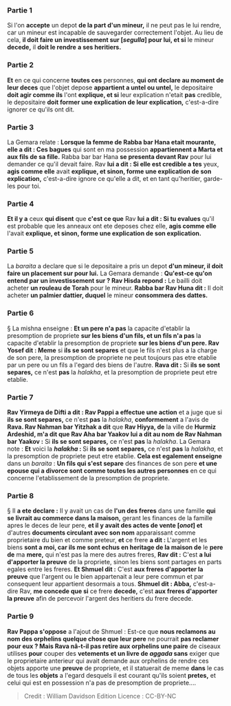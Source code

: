 
### Partie 1
Si l'on <b>accepte</b> un depot <b>de la part d'un mineur,</b> il ne peut pas le lui rendre, car un mineur est incapable de sauvegarder correctement l'objet. Au lieu de cela, <b>il doit faire un investissement sur [<i>segulla</i>] pour lui, et si</b> le mineur <b>decede,</b> il <b>doit le rendre</b> <b>a ses heritiers.</b>

### Partie 2
<b>Et</b> en ce qui concerne <b>toutes ces</b> personnes, <b>qui ont declare au moment de leur deces</b> que l'objet depose <b>appartient a untel ou untel,</b> le depositaire <b>doit agir comme ils</b> l'ont <b>explique, et si</b> leur explication n'etait <b>pas</b> credible, le depositaire <b>doit former une explication de leur explication,</b> c'est-a-dire ignorer ce qu'ils ont dit.

### Partie 3
La Gemara relate : <b>Lorsque la femme de Rabba bar Hana etait mourante, elle a dit : Ces bagues</b> qui sont en ma possession <b>appartiennent a Marta et aux fils de sa fille.</b> Rabba bar bar Hana <b>se presenta devant Rav</b> pour lui demander ce qu'il devait faire. Rav <b>lui a dit : Si elle est credible a tes</b> yeux, <b>agis comme elle</b> avait <b>explique, et sinon, forme une explication de son explication,</b> c'est-a-dire ignore ce qu'elle a dit, et en tant qu'heritier, garde-les pour toi.

### Partie 4
<b>Et il y a</b> ceux <b>qui disent</b> que <b>c'est ce que</b> Rav <b>lui a dit : Si tu evalues</b> qu'il est probable que les anneaux ont ete deposes chez elle, <b>agis comme elle</b> l'avait <b>explique, et sinon, forme une explication de son explication.</b>

### Partie 5
La <i>baraita</i> a declare que si le depositaire a pris un depot <b>d'un mineur, il doit faire un placement sur pour lui.</b> La Gemara demande : <b>Qu'est-ce qu'on entend par <b>un investissement sur</b> ? Rav Hisda repond :</b> Le bailli doit acheter <b>un rouleau de Torah</b> pour le mineur. <b>Rabba bar Rav Huna dit :</b> Il doit acheter <b>un palmier dattier, duquel</b> le mineur <b>consommera des dattes.</b>

### Partie 6
§ La mishna enseigne : <b>Et un pere n'a pas</b> la capacite d'etablir la presomption de propriete <b>sur les biens d'un fils, et un fils n'a pas</b> la capacite d'etablir la presomption de propriete <b>sur les biens d'un pere. Rav Yosef dit : Meme</b> si <b>ils se sont separes</b> et que le fils n'est plus a la charge de son pere, la presomption de propriete ne peut toujours pas etre etablie par un pere ou un fils a l'egard des biens de l'autre. <b>Rava dit :</b> Si <b>ils se sont separes,</b> ce n'est <b>pas</b> la <i>halakha</i>, et la presomption de propriete peut etre etablie.

### Partie 7
<b>Rav Yirmeya de Difti a dit : Rav Pappi a effectue une action</b> et a juge que si <b>ils se sont separes,</b> ce n'est <b>pas</b> la <i>halakha</i>, <b>conformement</b> a l'avis de <b>Rava. Rav Nahman bar Yitzhak a dit</b> que <b>Rav Hiyya, de</b> la ville de <b>Hurmiz Ardeshid, m'a dit que Rav Aha bar Yaakov lui a dit au nom de Rav Nahman bar Yaakov :</b> Si <b>ils se sont separes,</b> ce n'est <b>pas</b> la <i>halakha</i>. La Gemara note : <b>Et</b> voici la <b><i>halakha</i> : </b> Si <b>ils se sont separes,</b> ce n'est <b>pas</b> la <i>halakha</i>, et la presomption de propriete peut etre etablie. <b>Cela est egalement enseigne</b> dans un <i>baraita</i> : <b>Un fils qui s'est separe</b> des finances de son pere <b>et une epouse qui a divorce sont comme toutes les autres personnes</b> en ce qui concerne l'etablissement de la presomption de propriete.

### Partie 8
§ Il <b>a ete declare :</b> Il y avait un cas de <b>l'un des freres</b> dans une famille <b>qui se livrait au commerce dans la maison,</b> gerant les finances de la famille apres le deces de leur pere, <b>et il y avait des actes de vente [<i>onot</i>] et</b> d'autres <b>documents circulant avec son nom</b> apparaissant comme proprietaire du bien et comme preteur, <b>et</b> ce frere <b>a dit : </b> L'argent et les biens <b>sont a moi, car ils me sont echus en heritage de la maison de</b> le <b>pere de</b> ma <b>mere,</b> qui n'est pas la mere des autres freres, <b>Rav dit :</b> C'est <b>a lui d'apporter la preuve</b> de la propriete, sinon les biens sont partages en parts egales entre les freres. <b>Et Shmuel dit :</b> C'est <b>aux freres d'apporter la preuve</b> que l'argent ou le bien appartenait a leur pere commun et par consequent leur appartient desormais a tous. <b>Shmuel dit : Abba,</b> c'est-a-dire Rav, <b>me concede que si</b> ce frere <b>decede,</b> c'est <b>aux freres d'apporter la preuve</b> afin de percevoir l'argent des heritiers du frere decede.

### Partie 9
<b>Rav Pappa s'oppose</b> a l'ajout de Shmuel : Est-ce que <b>nous reclamons au nom des orphelins quelque chose que leur pere</b> ne pourrait <b>pas reclamer pour eux ? Mais Rava nâ-t-il pas retire aux orphelins une paire</b> de ciseaux utilises <b>pour</b> couper des <b>vetements et un livre de <i>aggada</i> sans</b> exiger que le proprietaire anterieur qui avait demande aux orphelins de rendre ces objets apporte une <b>preuve</b> de propriete, et il statuerait de meme <b>dans</b> le cas de tous les <b>objets</b> a l'egard desquels il est courant</b> qu'ils soient <b>pretes,</b> et celui qui est en possession n'a pas de presomption de propriete....

>Credit : William Davidson Edition
>Licence : CC-BY-NC